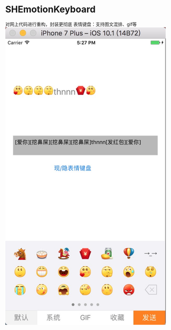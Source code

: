 # SHEmotionKeyboard
对网上代码进行重构，封装更彻底
表情键盘：支持图文混排、gif等
![image](https://github.com/CCSH/SHEmotionKeyboard/blob/master/SHEmotionKeyboardUI/6765CA8B-EA19-497D-A032-1705AF11FACB.png)

